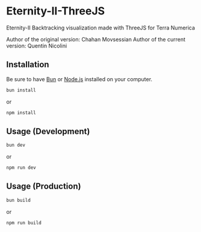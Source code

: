 # Eternity-II-ThreeJS

Eternity-II Backtracking visualization made with ThreeJS for Terra Numerica

Author of the original version: Chahan Movsessian
Author of the current version: Quentin Nicolini

## Installation

Be sure to have [Bun](https://bun.sh/) or [Node.js](https://nodejs.org/en/) installed on your computer.

```bash
bun install
```

or

```bash
npm install
```

## Usage (Development)

```bash
bun dev
```

or

```bash
npm run dev
```

## Usage (Production)

```bash
bun build
```

or

```bash
npm run build
```